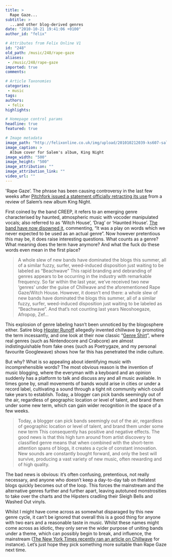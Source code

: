 ```yaml
---
title: >
  Rape Gaze...
subtitle: >
  ...and other blog-derived genres
date: "2010-10-21 19:41:06 +0100"
author_id: "felix"

# Attributes from Felix Online V1
id: "248"
old_path: /music/248/rape-gaze
aliases:
 - /music/248/rape-gaze
imported: true
comments:

# Article Taxonomies
categories:
 - music
tags:
authors:
 - felix
highlights:

# Homepage control params
headline: true
featured: true

# Image metadata
image_path: "http://felixonline.co.uk/img/upload/201010212039-ks607-salemcov.jpg"
image_caption: >
  Album cover for Salem's album, King Night
image_width: "500"
image_height: "500"
image_attribution: ""
image_attribution_link: ""
video_url: ""
---
```


'Rape Gaze’. The phrase has been causing controversy in the last few weeks after [Pitchfork issued a statement officially retracting its use](http://pitchfork.com/reviews/albums/14718-king-night/) from a review of Salem’s new album King Night.

First coined by the band CREEP, it refers to an emerging genre characterised by haunted, atmospheric music with vocoder manipulated vocals; also referred to as ‘Witch House’, ‘Drag’ or ‘Haunted House’. [The band have now disowned it](http://blogs.villagevoice.com/music/2010/10/the_horrifyingl.php), commenting, “It was a play on words which we never expected to be used as an actual genre”. Now however pretentious this may be, it does raise interesting questions. What counts as a genre? What meaning does the term have anymore? And what the fuck do these words even mean in the first place?
> A whole slew of new bands have dominated the blogs this summer, all of a similar fuzzy, surfer, weed-induced disposition just waiting to be labeled as “Beachwave”
This rapid branding and debranding of genres appears to be occurring in the industry with remarkable frequency. So far within the last year, we’ve received two new ‘genres’ under the guise of Chillwave and the aforementioned Rape Gaze/Witch House. However, it doesn’t end there: a whole slew of new bands have dominated the blogs this summer, all of a similar fuzzy, surfer, weed-induced disposition just waiting to be labeled as “Beachwave”. And that’s not counting last years Neoshoegaze, Afropop, Zef…

This explosion of genre labeling hasn’t been unnoticed by the blogosphere either. Satire blog [Hipster Runoff](http://www.hipsterrunoff.com/) allegedly invented chillwave by promoting the term incessantly, and one look at their now classic “[Genre Shirt](http://www.hipsterrunoff.com/2009/12/i-am-carlescom-brand-relaunch-introducing-genre-shirt.html)”, where real genres (such as Nintendocore and Crabcore) are almost indistinguishable from fake ones (such as Poetrygaze, and my personal favourite Googlewave) shows how far this has penetrated the indie culture.

But why? What is so appealing about identifying music with incomprehensible words? The most obvious reason is the invention of music blogging, where the everyman with a keyboard and an opinion suddenly has a platform to talk and discuss any and all music available. In times gone by, small movements of bands would arise in cities or under a record label, cultivating a sound through a tight nit community which could take years to establish. Today, a blogger can pick bands seemingly out of the air, regardless of geographic location or level of talent, and brand them under some new term, which can gain wider recognition in the space of a few weeks.
> Today, a blogger can pick bands seemingly out of the air, regardless of geographic location or level of talent, and brand them under some new term
This consequently has positive and negative effects. The good news is that this high turn around from artist discovery to classified genre means that when combined with the short-term attention spans of blogs, it creates a cycle of constant innovation. New sounds are constantly bought forward, and only the best will survive, producing a vast variety of new music, often rewarding and of high quality.

The bad news is obvious: it’s often confusing, pretentious, not really necessary, and anyone who doesn’t keep a day-to-day tab on thelatest blogs quickly becomes out of the loop. This forces the mainstream and the alternative genres further and further apart, leaving autotuned monstrosities to take over the charts and the Hipsters cradling their Sleigh Bells and Washed Out vinyls.

Whilst I might have come across as somewhat disparaged by this new genre cycle, it can’t be ignored that overall this is a good thing for anyone with two ears and a reasonable taste in music. Whilst these names might come across as idiotic, they only serve the wider purpose of uniting bands under a theme, which can possibly begin to break, and influence, the mainstream ([The New York Times recently ran an article on Chillwave](http://www.nytimes.com/2010/03/22/arts/music/22sxsw2.html) for instance). Let’s just hope they pick something more suitable than Rape Gaze next time.
